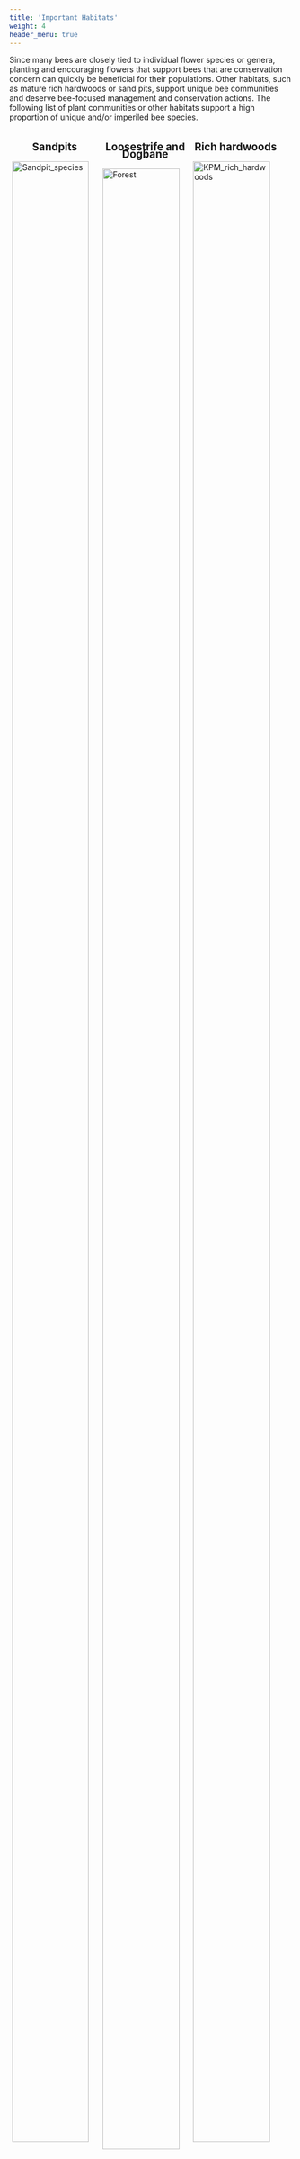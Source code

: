 ```yaml
---
title: 'Important Habitats'
weight: 4
header_menu: true
---
```


<style>
    .columnPics {
  float: left;
  width: 30%;
  padding: 5px;
}

/* Clear floats after image containers */
.row::after {
  content: "";
  clear: both;
  display: table;
}
</style>

Since many bees are closely tied to individual flower species or genera, planting and encouraging flowers that support bees that are conservation concern can quickly be beneficial for their populations. Other habitats, such as mature rich hardwoods or sand pits, support unique bee communities and deserve bee-focused management and conservation actions. The following  list of plant communities or other habitats support a high proportion of unique and/or imperiled bee species.

<!-- First ROW OF IMAGES -->
 <div class="row">
  <div class="columnPics">
     <p style="font-size: 14pt; line-height: 10pt; text-align: center;">
    <b>Sandpits</b> </p>
    <a href="habitats/Sandpits.html" target="_self"><img src="https://stateofbees.vtatlasoflife.org/images/Sphecodes johnsonii.jpg" alt="Sandpit_species" style="width:95%; position: relative"></a>
  </div>

  <div class="columnPics">
       <p style="font-size: 14pt; line-height: 10pt; text-align: center;">
    <b>Loosestrife and Dogbane</b> </p>
    <a href="habitats/Loosestrife_dogbane.html" target="_self"><img src="https://inaturalist-open-data.s3.amazonaws.com/photos/85350669/medium.jpg" alt="Forest" style="width:95%; position: relative"></a>
  </div>

  <div class="columnPics">
         <p style="font-size: 14pt; line-height: 10pt; text-align: center;">
    <b>Rich hardwoods</b> </p>
    <a href="habitats/Rich_hardwoods.html" target="_self"><img src="https://stateofbees.vtatlasoflife.org/images/rich_hardwoods.jpg" alt="KPM_rich_hardwoods" style="width:95%; position: relative"></a>
  </div>
</div>

<!-- Second ROW OF IMAGES -->
<div class="row">
  <div class="columnPics">
    <p style="font-size: 14pt; line-height: 10pt; text-align: center;">
    <b>Power Right-Of-Ways</b> </p>
    <a href="habitats/PowerROW.html" target="_self"><img src="https://stateofbees.vtatlasoflife.org/images/PowerROW.jpg" alt="Powerline_winterberry_Credit_Jason_Hill" style="width:95%; position: relative"></a>
  </div>

  <div class="columnPics">
       <p style="font-size: 14pt; line-height: 10pt; text-align: center;">
    <b>Fens</b> </p>
    <a href="habitats/Fens.html" target="_self"><img src="https://stateofbees.vtatlasoflife.org/images/Sphecodes johnsonii.jpg" alt="Forest" style="width:95%; position: relative"></a>
  </div>

  <div class="columnPics">
    <p style="font-size: 14pt; line-height: 10pt; text-align: center;">
    <b>Community Gardens and Diversified Farms</b> </p>
    <a href="habitats/Community_gardens_diversified_farms.html" target="_self"><img src="https://stateofbees.vtatlasoflife.org/images/Sphecodes johnsonii.jpg" alt="Mountains" style="width:95%; position: relative"></a>
  </div>
</div>
<!-- Large third row of images -->
<div class="row" style="width: 98.25%">
    <p style="font-size: 14pt; line-height: 10pt; text-align: center;">
    <b>Wetlands</b> </p>
<a href="habitats/Wetlands.html" target="_self"><img src="https://stateofbees.vtatlasoflife.org/images/Moose Bog_KPM.jpg" style="width: 90%;"></a>
</div>


<p style="font-size: 10pt; text-align: right; margin-right: 3%"><a href="https://vtecostudies.github.io/SoBees_LandingPage/">Home</a> | <a href="https://vtecostudies.github.io/SoBees_Current_Knowledge/">Current Knowledge</a> | <a href="https://vtecostudies.github.io/SoBees_Threats/">Threats</a> | <a href="https://vtecostudies.github.io/SoBees_Next_Steps/">Next Steps</a></p>
